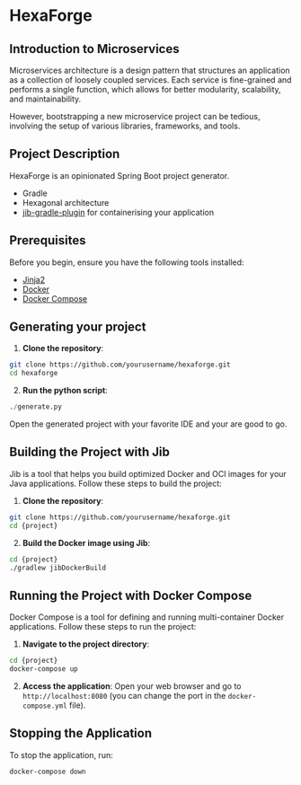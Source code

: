 # HexaForge

## Introduction to Microservices

Microservices architecture is a design pattern that structures an application as a collection of loosely coupled services. Each service is fine-grained and performs a single function, which allows for better modularity, scalability, and maintainability. 

However, bootstrapping a new microservice project can be tedious, involving the setup of various libraries, frameworks, and tools.

## Project Description
HexaForge is an opinionated Spring Boot project generator.

- Gradle
- Hexagonal architecture
- [jib-gradle-plugin](https://github.com/GoogleContainerTools/jib/tree/master/jib-gradle-plugin#quickstart) for containerising your application

## Prerequisites
Before you begin, ensure you have the following tools installed:
- [Jinja2](https://jinja.palletsprojects.com/en/stable/)
- [Docker](https://www.docker.com/get-started)
- [Docker Compose](https://docs.docker.com/compose/install/)

## Generating your project

1. **Clone the repository**:
  ```sh
  git clone https://github.com/yourusername/hexaforge.git
  cd hexaforge
  ```

2. **Run the python script**:
  ```python
  ./generate.py
  ```

Open the generated project with your favorite IDE and your are good to go.

## Building the Project with Jib
Jib is a tool that helps you build optimized Docker and OCI images for your Java applications. Follow these steps to build the project:

1. **Clone the repository**:
  ```sh
  git clone https://github.com/yourusername/hexaforge.git
  cd {project}
  ```

2. **Build the Docker image using Jib**:
  ```sh
  cd {project}
  ./gradlew jibDockerBuild
  ```

## Running the Project with Docker Compose

Docker Compose is a tool for defining and running multi-container Docker applications. Follow these steps to run the project:

1. **Navigate to the project directory**:
  ```sh
  cd {project}
  docker-compose up
  ```

2. **Access the application**:
  Open your web browser and go to `http://localhost:8080` (you can change the port in the `docker-compose.yml` file).

## Stopping the Application
  To stop the application, run:
  ```sh
  docker-compose down
  ```